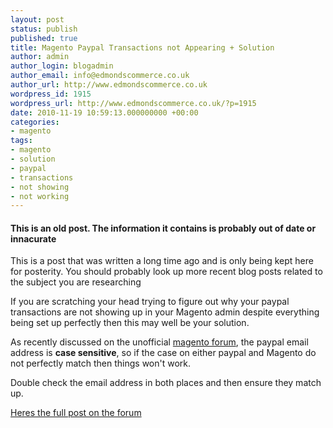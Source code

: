 ```yaml
---
layout: post
status: publish
published: true
title: Magento Paypal Transactions not Appearing + Solution
author: admin
author_login: blogadmin
author_email: info@edmondscommerce.co.uk
author_url: http://www.edmondscommerce.co.uk
wordpress_id: 1915
wordpress_url: http://www.edmondscommerce.co.uk/?p=1915
date: 2010-11-19 10:59:13.000000000 +00:00
categories:
- magento
tags:
- magento
- solution
- paypal
- transactions
- not showing
- not working
---
```

<div class="oldpost"><h4>This is an old post. The information it contains is probably out of date or innacurate</h4>
<p>
This is a post that was written a long time ago and is only being kept here for posterity.
You should probably look up more recent blog posts related to the subject you are researching
</p>
</div>
If you are scratching your head trying to figure out why your paypal transactions are not showing up in your Magento admin despite everything being set up perfectly then this may well be your solution.

As recently discussed on the unofficial <a href="http://www.magento-forum.co.uk" title="magento forum">magento forum</a>, the paypal email address is <strong>case sensitive</strong>, so if the case on either paypal and Magento do not perfectly match then things won't work.

Double check the email address in both places and then ensure they match up.

<a href="http://magento-forum.co.uk/viewtopic.php?f=3&t=520&p=1808">Heres the full post on the forum</a>
